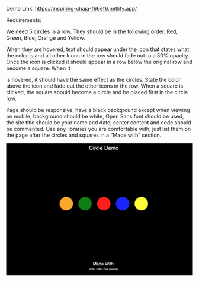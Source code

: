 
Demo Link: https://inspiring-chaja-f66ef6.netlify.app/

Requirements: 

We need 5 circles in a row. They should be in the following order. Red, Green, Blue, Orange and Yellow.

When they are hovered, text should appear under the icon that states what the color is and all other
Icons in the row should fade out to a 50% opacity.
Once the icon is clicked it should appear in a row below the original row and become a square. When it

is hovered, it should have the same effect as the circles. State the color above the icon and fade out the other icons in the row. When a square is clicked, the square should become a circle and be placed first in the circle row.

Page should be responsive, have a black background except when viewing on mobile, background
should be white, Open Sans font should be used, the site title should be your name and date, center
content and code should be commented. Use any libraries you are comfortable with, just list them on
the page after the circles and squares in a “Made with” section.

![Circle Demo IMG](https://github.com/endurain/Circle-Demo/blob/main/circle-demo.png)



